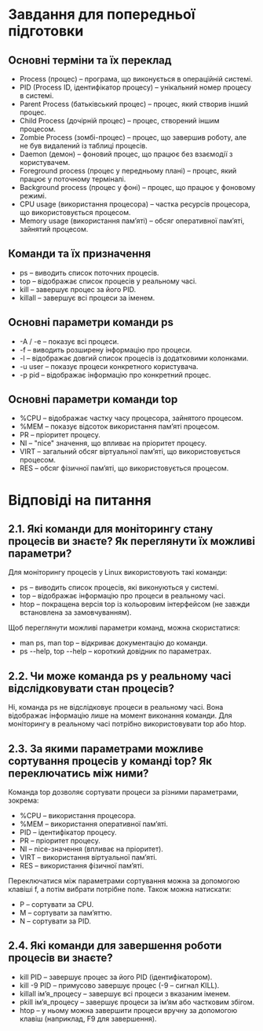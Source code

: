 # Завдання для попередньої підготовки 

## Основні терміни та їх переклад

- Process (процес) – програма, що виконується в операційній системі.
- PID (Process ID, ідентифікатор процесу) – унікальний номер процесу в системі.
- Parent Process (батьківський процес) – процес, який створив інший процес.
- Child Process (дочірній процес) – процес, створений іншим процесом.
- Zombie Process (зомбі-процес) – процес, що завершив роботу, але не був видалений із таблиці процесів.
- Daemon (демон) – фоновий процес, що працює без взаємодії з користувачем.
- Foreground process (процес у передньому плані) – процес, який працює у поточному терміналі.
- Background process (процес у фоні) – процес, що працює у фоновому режимі.
- CPU usage (використання процесора) – частка ресурсів процесора, що використовується процесом.
- Memory usage (використання пам’яті) – обсяг оперативної пам’яті, зайнятий процесом.

## Команди та їх призначення

- ps – виводить список поточних процесів.
- top – відображає список процесів у реальному часі.
- kill – завершує процес за його PID.
- killall – завершує всі процеси за іменем.

## Основні параметри команди ps

- -A / -e – показує всі процеси.
- -f – виводить розширену інформацію про процеси.
- -l – відображає довгий список процесів із додатковими колонками.
- -u user – показує процеси конкретного користувача.
- -p pid – відображає інформацію про конкретний процес.

## Основні параметри команди top

- %CPU – відображає частку часу процесора, зайнятого процесом.
- %MEM – показує відсоток використання пам’яті процесом.
- PR – пріоритет процесу.
- NI – "nice" значення, що впливає на пріоритет процесу.
- VIRT – загальний обсяг віртуальної пам’яті, що використовується процесом.
- RES – обсяг фізичної пам’яті, що використовується процесом.

# Відповіді на питання

## 2.1. Які команди для моніторингу стану процесів ви знаєте? Як переглянути їх можливі параметри?

Для моніторингу процесів у Linux використовують такі команди:

- ps – виводить список процесів, які виконуються у системі.
- top – відображає інформацію про процеси в реальному часі.
- htop – покращена версія top із кольоровим інтерфейсом (не завжди встановлена за замовчуванням).

Щоб переглянути можливі параметри команд, можна скористатися:

- man ps, man top – відкриває документацію до команди.
- ps --help, top --help – короткий довідник по параметрах.

## 2.2. Чи може команда ps у реальному часі відслідковувати стан процесів?

Ні, команда ps не відслідковує процеси в реальному часі. Вона відображає інформацію лише на момент виконання команди.
Для моніторингу в реальному часі потрібно використовувати top або htop.

## 2.3. За якими параметрами можливе сортування процесів у команді top? Як переключатись між ними?

Команда top дозволяє сортувати процеси за різними параметрами, зокрема:

- %CPU – використання процесора.
- %MEM – використання оперативної пам’яті.
- PID – ідентифікатор процесу.
- PR – пріоритет процесу.
- NI – nice-значення (впливає на пріоритет).
- VIRT – використання віртуальної пам’яті.
- RES – використання фізичної пам’яті.

Переключатися між параметрами сортування можна за допомогою клавіші f, а потім вибрати потрібне поле. Також можна натискати:

- P – сортувати за CPU.
- M – сортувати за пам’яттю.
- N – сортувати за PID.

## 2.4. Які команди для завершення роботи процесів ви знаєте?

- kill PID – завершує процес за його PID (ідентифікатором).
- kill -9 PID – примусово завершує процес (-9 – сигнал KILL).
- killall ім’я_процесу – завершує всі процеси з вказаним іменем.
- pkill ім’я_процесу – завершує процеси за ім’ям або частковим збігом.
- htop – у ньому можна завершити процеси вручну за допомогою клавіш (наприклад, F9 для завершення).
